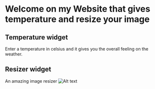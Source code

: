 # Welcome on my Website that gives temperature and resize your image

## Temperature widget

Enter a temperature in celsius and it gives you the overall feeling on the weather.

## Resizer widget

An amazing image resizer
![Alt text](https://ibb.co/fSxyBqR "Screenshot Resizer widget")
